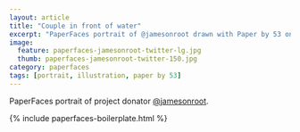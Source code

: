 ```yaml
---
layout: article
title: "Couple in front of water"
excerpt: "PaperFaces portrait of @jamesonroot drawn with Paper by 53 on an iPad."
image: 
  feature: paperfaces-jamesonroot-twitter-lg.jpg
  thumb: paperfaces-jamesonroot-twitter-150.jpg
category: paperfaces
tags: [portrait, illustration, paper by 53]
---
```


PaperFaces portrait of project donator [@jamesonroot](http://twitter.com/jamesonroot).

{% include paperfaces-boilerplate.html %}
